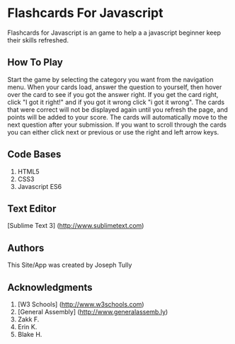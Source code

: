 # Flashcards For Javascript
Flashcards for Javascript is an game to help a a javascript beginner keep their skills refreshed.

## How To Play
Start the game by selecting the category you want from the navigation menu. When your cards load, answer the question to yourself, then hover over the card to see if you got the answer right. If you get the card right, click "I got it right!" and if you got it wrong click "i got it wrong". The cards that were correct will not be displayed again until you refresh the page, and points will be added to your score. The cards will automatically move to the next question after your submission. If you want to scroll through the cards you can either click next or previous or use the right and left arrow keys.


## Code Bases
1. HTML5
2. CSS3
3. Javascript ES6

## Text Editor
[Sublime Text 3] (http://www.sublimetext.com)

## Authors
This Site/App was created by Joseph Tully

## Acknowledgments
1. [W3 Schools] (http://www.w3schools.com)
2. [General Assembly] (http://www.generalassemb.ly)
3. Zakk F.
4. Erin K.
5. Blake H.
